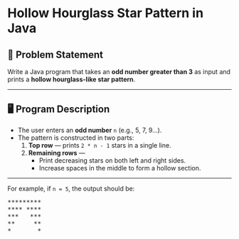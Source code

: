 # Hollow Hourglass Star Pattern in Java

## 📌 Problem Statement
Write a Java program that takes an **odd number greater than 3** as input and prints a **hollow hourglass-like star pattern**.

---

## 🖥️ Program Description
- The user enters an **odd number** `n` (e.g., 5, 7, 9...).
- The pattern is constructed in two parts:
  1. **Top row** — prints `2 * n - 1` stars in a single line.
  2. **Remaining rows** — 
     - Print decreasing stars on both left and right sides.
     - Increase spaces in the middle to form a hollow section.

---
For example, if `n = 5`, the output should be:
<pre>
*********
**** ****
***   ***
**     **
*       *
</pre>